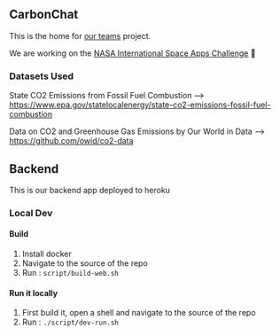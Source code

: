 ## CarbonChat

This is the home for [our teams](https://2020.spaceappschallenge.org/challenges/inform/carbon-footprint/teams/carbon-chat/stream) project.

We are working on the [NASA International Space Apps Challenge](https://2020.spaceappschallenge.org/) :tada:

### Datasets Used
State CO2 Emissions from Fossil Fuel Combustion --> https://www.epa.gov/statelocalenergy/state-co2-emissions-fossil-fuel-combustion

Data on CO2 and Greenhouse Gas Emissions by Our World in Data -->
https://github.com/owid/co2-data

## Backend

This is our backend app deployed to heroku

### Local Dev

#### Build
1. Install docker
1. Navigate to the source of the repo
1. Run : `script/build-web.sh`

#### Run it locally

1. First build it, open a shell and navigate to the source of the repo
1. Run : `./script/dev-run.sh`
